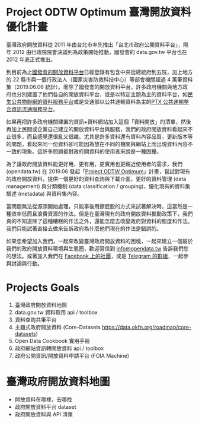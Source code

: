 # Project ODTW Optimum 臺灣開放資料優化計畫

臺灣政府開放資料從 2011 年由台北市率先推出「台北市政府公開資料平台」，隔年 2012 由行政院院會決議列為政策開始推動，國發會的 data.gov.tw 平台也在 2012 年底正式推出。

到目前為止[國發會的開放資料平台](https://data.gov.tw)已經登錄有包含中央從總統府到五院，加上地方的 22 縣市與一個行政法人（國家災害防救科技中心）等部會機關超過 4 萬筆資料集（2019.06.06 統計）。而除了國發會的開放資料平台，許多政府機關與地方政府也分別建置了他們各自的開放資料平台，或是以特定主題為主的資料平台，如[民生公共物聯網的資料服務平台](https://ci.taiwan.gov.tw/dsp/)或是交通部以公共運輸資料為主的[PTX 公共運輸整合資訊流通服務平台](https://ptx.transportdata.tw/PTX/)。

如果再把許多政府機關建置的資訊+資料網站加入這個「資料開放」的清單，然後再加上民間或企業自己建立的開放資料平台與服務，我們的政府開放資料看起來不止很多，而且感覺還很亂又很雜。尤其是許多資料還有資料內容品質，更新版本等的問題，看起來同一份資料卻可能因為放在不同的機關與網站上而出現資料內容不一致的現象。這許多問題都對政府開資料的使用者來說是一種困擾。

為了讓政府開放資料能更好用，更有用，更實用也更親近使用者的需求，我們 (opendata.tw) 在 2019.06 發起「[Project ODTW Optimum](https://github.com/odtw/project-optimum)」計畫，嘗試對現有的政府開放資料，提供一個更好的資料查詢與下載介面，更好的資料管理 (data management) 與分類機制 (data classification / grouping)，優化現有的資料集描述 (metadata) 與資料集內容。

當問題無法從源頭開始處理，只能事後用擦屁股的方式來試著解決時，這當然是一種效率低而且浪費資源的作法。但是在臺灣現有的政府開放資料推動政策下，我們真的不知道除了這種糟糕的作法之外，還能怎麼去改變政府對資料的態度和作法。我們只能試著直接去做來告訴政府為什麼他們現在的作法是錯誤的。

如果您希望加入我們，一起來改變臺灣政府開放資料的困境，一起來建立一個屬於我們的政府開放資料環境與生態圈，歡迎寫信到 info@opendata.tw 告訴我們您的想法。或著加入我們在 [Facebook 上的社團](https://www.facebook.com/groups/odtwn/)，或是 [Telegram 的群組](https://t.me/joinchat/B948NT8C4AfdJgsy6aCOGA)，一起參與討論與行動。

# Projects Goals

1. 臺灣政府開放資料地圖
2. data.gov.tw 資料取用 api / toolbox
3. 資料查詢共筆平台
4. 主題式政府開放資料 (Core-Datasets https://data.okfn.org/roadmap/core-datasets)
5. Open Data Cookbook 實用手冊
6. 政府網站資訊轉開放資料 api / toolbox
7. 政府公開資訊/開放資料申請平台 (FOIA Machine)

# 臺灣政府開放資料地圖

- 開放資料在哪裡，去哪找
- 政府開放資料平台 dataset
- 政府開放資料與 API 清單
